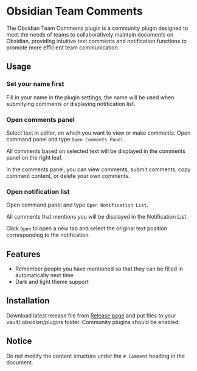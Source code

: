 # Obsidian Team Comments

The Obsidian Team Comments plugin is a community plugin designed to meet the needs of teams to collaboratively maintain documents on Obsidian, providing intuitive text comments and notification functions to promote more efficient team communication.

## Usage

### Set your name first

Fill in your name in the plugin settings, the name will be used when submitying comments or displaying notification list. 

### Open comments panel

Select text in editor, on which you want to view or make comments. Open command panel and type `Open Comments Panel`.

All comments based on selected text will be displayed in the comments panel on the right leaf.

In the comments panel, you can view comments, submit comments, copy comment content, or delete your own comments.

### Open notification list

Open command panel and type `Open Notification List`.

All comments that mentions you will be displayed in the Notification List. 

Click `Open` to open a new tab and select the original text position corresponding to the notification.

## Features

- Remember people you have mentioned so that they can be filled in automatically next time
- Dark and light theme support

## Installation

Download latest release file from [Release page](https://github.com/KangningShen/obsidian-team-comments/releases) and put files to your vault/.obsidian/plugins folder. Community plugins should be enabled.

## Notice

Do not modify the content structure under the `# Comment` heading in the document.